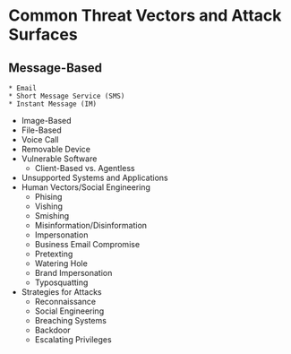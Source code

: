 # Common Threat Vectors and Attack Surfaces

## Message-Based
    * Email
    * Short Message Service (SMS)
    * Instant Message (IM)


- Image-Based
- File-Based
- Voice Call
- Removable Device
- Vulnerable Software
    * Client-Based vs. Agentless
- Unsupported Systems and Applications
- Human Vectors/Social Engineering
    * Phising
    * Vishing
    * Smishing
    * Misinformation/Disinformation
    * Impersonation
    * Business Email Compromise
    * Pretexting
    * Watering Hole
    * Brand Impersonation
    * Typosquatting
- Strategies for Attacks
    * Reconnaissance 
    * Social Engineering
    * Breaching Systems
    * Backdoor
    * Escalating Privileges